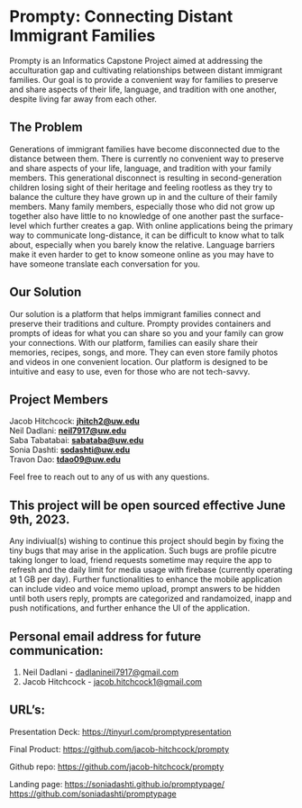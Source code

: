 # Prompty: Connecting Distant Immigrant Families

Prompty is an Informatics Capstone Project aimed at addressing the acculturation gap and cultivating relationships between distant immigrant families. Our goal is to provide a convenient way for families to preserve and share aspects of their life, language, and tradition with one another, despite living far away from each other.

## The Problem

Generations of immigrant families have become disconnected due to the distance between them. There is currently no convenient way to preserve and share aspects of your life, language, and tradition with your family members. This generational disconnect is resulting in second-generation children losing sight of their heritage and feeling rootless as they try to balance the culture they have grown up in and the culture of their family members. Many family members, especially those who did not grow up together also have little to no knowledge of one another past the surface-level which further creates a gap. With online applications being the primary way to communicate long-distance, it can be difficult to know what to talk about, especially when you barely know the relative. Language barriers make it even harder to get to know someone online as you may have to have someone translate each conversation for you.

## Our Solution

Our solution is a platform that helps immigrant families connect and preserve their traditions and culture. Prompty provides containers and prompts of ideas for what you can share so you and your family can grow your connections. With our platform, families can easily share their memories, recipes, songs, and more. They can even store family photos and videos in one convenient location. Our platform is designed to be intuitive and easy to use, even for those who are not tech-savvy.

## Project Members

Jacob Hitchcock: **jhitch2@uw.edu**  
Neil Dadlani: **neil7917@uw.edu**  
Saba Tabatabai: **sabataba@uw.edu**  
Sonia Dashti: **sodashti@uw.edu**  
Travon Dao: **tdao09@uw.edu**  
  
Feel free to reach out to any of us with any questions. 

## This project will be open sourced effective June 9th, 2023.
Any indiviual(s) wishing to continue this project should begin by fixing the tiny bugs that may arise in the application. Such bugs are profile picutre taking longer to load, friend requests sometime may require the app to refresh and the daily limit for media usage with firebase (currently operating at 1 GB per day). Further functionalities to enhance the mobile application can include video and voice memo upload, prompt answers to be hidden until both users reply, prompts are categorized and randamoized, inapp and push notifications, and further enhance the UI of the application.

## Personal email address for future communication:
1) Neil Dadlani - dadlanineil7917@gmail.com
2) Jacob Hitchcock - jacob.hitchcock1@gmail.com


## URL’s: 
Presentation Deck:  https://tinyurl.com/promptypresentation

Final Product:      https://github.com/jacob-hitchcock/prompty

Github repo:        https://github.com/jacob-hitchcock/prompty

Landing page:       https://soniadashti.github.io/promptypage/
		    https://github.com/soniadashti/promptypage
